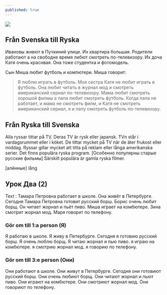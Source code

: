 ```yaml
---
published: true
---
```


![]({{site.baseurl}}/images//ryska4.jpg)

## Från Svenska till Ryska  

Ивановы живют в Пучкиний улице. Их квартира большая. Рoдители работают а на свободне время либют смотреть по-телевизору.
Их доча Катя очень краснвая. Она тоже студентка и фотомодель.

Сын Миша любит футболь и компютери.
Миша говорит:

> Я люблю играть в футболь. Моя сестра Катя не любит играть в футболь. Она любит читать в журнал мод и смотреть американский сериал по-телевизору. Мама любит смотреть хорошой филмы а папа любит смотреть футболь. Когда папа не работает, и мама не смотреть филм, и Kатя не смотреть американский сериал, я и папу смотреть футболь по-телевизору. 

## Från Ryska till Svenska  

Alla ryssar tittar på TV. Deras TV är rysk eller japansk.
TVn står i vardagsrummet eller i köket.
De tittar mycket på TV när de äter frukost eller middag.
Ryssar gillar mycket att titta på reklam eller långa amerikanska serier.
Det finns populära ryska program. 
[Особенно популярны старые русские фильмы] Särskilt populära är gamla ryska filmer.

[алйнные] lång 

## Урок Два (2)
Text :
Тамара Петровна работает в школе. Она живёт в Петербурге. 
Сегодня Тамара Петровна готовит русский борш. Борис очень любит борщ. Он читает жорнал и пьёт пиво. 
Миша играет на комбютере. Зина смотрит жорнал мод. Маря говорит по телефону.

### Gör om till 1:a person (Я)

Я работаю в школе. Я живу в Петербурге. 
Сегодня я готовию русский борш. Я очень люблю борщ. Я читаю жорнал и пью пиво. 
я играю на комбютере. я смотрию жорнал мод. я говорию по телефону.

### Gör om till 3:e person (Они)

Они работают в школе. Они живут в Петербурге. 
Сегодня они готовиют русский борш. Они очень любиют борщ. Они читают жорнал и пьют пиво. 
Они играют на комбютере. Они смотриют жорнал мод. Они говориют по телефону.
